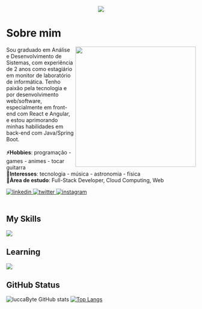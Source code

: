 
<p align="center">
  <a href="https://github.com/DenverCoder1/readme-typing-svg"><img src="https://readme-typing-svg.herokuapp.com?font=Time+New+Roman&color=9858F0&size=25&center=true&vCenter=true&width=600&height=100&lines=Hi,+I'm+Lucas+Gonçalves;Hi,+I'm+Back-End+Developer;Hi,+I'm+Front-End+Developer;Always+learning+new+things"></a>
  
<h1>Sobre mim</h1>
</p>
<img align="right" height="320" src="https://i.pinimg.com/originals/c5/d6/8e/c5d68e3f92b74f875e9eaa71e7afaf72.gif">
<div align="left">
Sou graduado em Análise e Desenvolvimento de Sistemas, com experiência de 2 anos como estagiário em monitor de laboratório de informática. Tenho paixão pela tecnologia e por desenvolvimento web/software, especialmente em front-end com React e Angular, e estou aprimorando minhas habilidades em back-end com Java/Spring Boot.
</br>
</br>
<strong>⚡Hobbies</strong>: programação - games - animes - tocar guitarra
</br>
<strong>🌱Interesses</strong>: tecnologia - música - astronomia - física
</br>
<strong>🔭Àrea de estudo</strong>: Full-Stack Developer, Cloud Computing, Web
</p>
</div>

<a href="https://www.linkedin.com/in/lucas-t-goncalves/" target="_blank">
<img src=https://img.shields.io/badge/linkedin-%2300acee.svg?color=405DE6&style=for-the-badge&logo=linkedin&logoColor=white alt=linkedin style="margin-bottom: 5px;" />
</a>
<a href="https://x.com/lucca16bit" target="_blank">
<img src=https://img.shields.io/badge/twitter-%2300acee.svg?color=1DA1F2&style=for-the-badge&logo=twitter&logoColor=white alt=twitter style="margin-bottom: 5px;" />
</a>
<a href="https://www.instagram.com/lucca_16bit/" target="_blank">
<img src=https://img.shields.io/badge/instagram-%ff5851db.svg?color=C13584&style=for-the-badge&logo=instagram&logoColor=white alt=instagram style="margin-bottom: 5px;" />
</a>

</br>
</br>

<h2>My Skills</h2>

<p align="left">
  <a href="https://skillicons.dev">
    <img src="https://skillicons.dev/icons?i=java,spring,js,typescript,angular,react,html,css,python,mysql,postgresql,git,github&perline=9" />
  </a>
</p>


<h2>Learning</h2>

<p align="left">
  <a href="https://skillicons.dev">
    <img src="https://skillicons.dev/icons?i=next,spring,aws,docker" />
  </a>
</p>

## GitHub Status

![luccaByte GitHub stats](https://github-readme-stats.vercel.app/api?username=lucca16bit&hide=contribs&theme=radical)
[![Top Langs](https://github-readme-stats.vercel.app/api/top-langs/?username=lucca16bit&layout=compact&theme=radical)](https://github.com/lucca16bit/lucca16bit)

</div>
